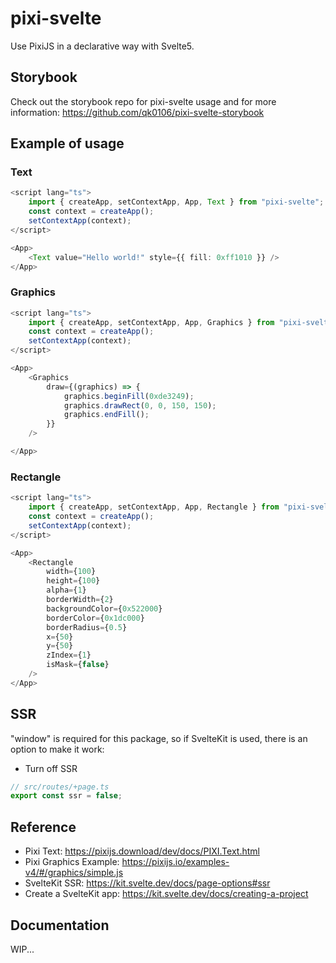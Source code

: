 # pixi-svelte

Use PixiJS in a declarative way with Svelte5.

## Storybook

Check out the storybook repo for pixi-svelte usage and for more information: https://github.com/qk0106/pixi-svelte-storybook

## Example of usage

### Text

```ts
<script lang="ts">
    import { createApp, setContextApp, App, Text } from "pixi-svelte";
    const context = createApp();
    setContextApp(context);
</script>

<App>
    <Text value="Hello world!" style={{ fill: 0xff1010 }} />
</App>
```

### Graphics

```ts
<script lang="ts">
    import { createApp, setContextApp, App, Graphics } from "pixi-svelte";
    const context = createApp();
    setContextApp(context);
</script>

<App>
    <Graphics
    	draw={(graphics) => {
    		graphics.beginFill(0xde3249);
    		graphics.drawRect(0, 0, 150, 150);
    		graphics.endFill();
    	}}
    />

</App>
```

### Rectangle

```ts
<script lang="ts">
    import { createApp, setContextApp, App, Rectangle } from "pixi-svelte";
    const context = createApp();
    setContextApp(context);
</script>

<App>
    <Rectangle
    	width={100}
    	height={100}
    	alpha={1}
    	borderWidth={2}
    	backgroundColor={0x522000}
    	borderColor={0x1dc000}
    	borderRadius={0.5}
    	x={50}
    	y={50}
    	zIndex={1}
    	isMask={false}
    />
</App>
```

## SSR

"window" is required for this package, so if SvelteKit is used, there is an option to make it work:

- Turn off SSR

```ts
// src/routes/+page.ts
export const ssr = false;
```

## Reference

- Pixi Text: https://pixijs.download/dev/docs/PIXI.Text.html
- Pixi Graphics Example: https://pixijs.io/examples-v4/#/graphics/simple.js
- SvelteKit SSR: https://kit.svelte.dev/docs/page-options#ssr
- Create a SvelteKit app: https://kit.svelte.dev/docs/creating-a-project

## Documentation

WIP...
